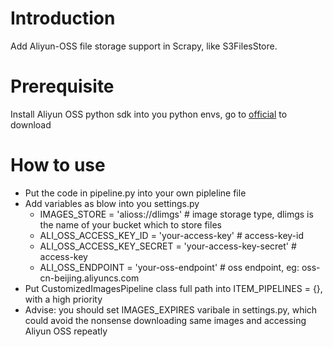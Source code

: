 # Introduction

Add Aliyun-OSS file storage support in Scrapy, like S3FilesStore.

# Prerequisite

Install Aliyun OSS python sdk into you python envs, go to [official]() to download

# How to use

- Put the code in pipeline.py into your own pipleline file
- Add variables as blow into you settings.py
  - IMAGES_STORE = 'alioss://dlimgs'    # image storage type, dlimgs is the name of your bucket which to store files
  - ALI_OSS_ACCESS_KEY_ID = 'your-access-key'     # access-key-id
  - ALI_OSS_ACCESS_KEY_SECRET = 'your-access-key-secret'    # access-key
  - ALI_OSS_ENDPOINT = 'your-oss-endpoint'   # oss endpoint, eg: oss-cn-beijing.aliyuncs.com
- Put CustomizedImagesPipeline class full path into ITEM_PIPELINES = {}, with a high priority
- Advise: you should set IMAGES_EXPIRES varibale in settings.py, which could avoid the nonsense downloading same images and accessing Aliyun OSS repeatly

